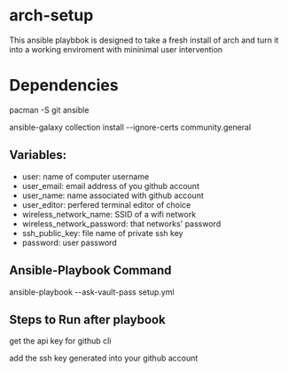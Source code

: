 # arch-setup

This ansible playbbok is designed to take a fresh install of arch and turn it into a working enviroment with mininimal user intervention

# Dependencies

pacman -S git ansible

ansible-galaxy collection install --ignore-certs community.general

Variables:
--------------

- user: name of computer username
- user_email: email address of you github account
- user_name: name associated with github account
- user_editor: perfered terminal editor of choice
- wireless_network_name: SSID of a wifi network
- wireless_network_password: that networks' password
- ssh_public_key: file name of private ssh key
- password: user password

Ansible-Playbook Command
--------------------------

ansible-playbook --ask-vault-pass setup.yml

Steps to  Run after playbook
-----------------------------

get the api key for github cli

add the ssh key generated into your github account
